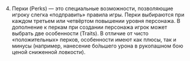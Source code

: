 4) Перки (Perks) — это специальные возможности, позволяющие игроку слегка «подправить» правила игры. Перки выбираются при каждом третьем или четвёртом повышении уровня персонажа. В дополнение к перкам при создании персонажа игрок может выбрать две особенности (Traits). В отличие от чисто «положительных» перков, особенности имеют как плюсы, так и минусы (например, нанесение бо́льшего урона в рукопашном бою ценой сниженной ловкости).
